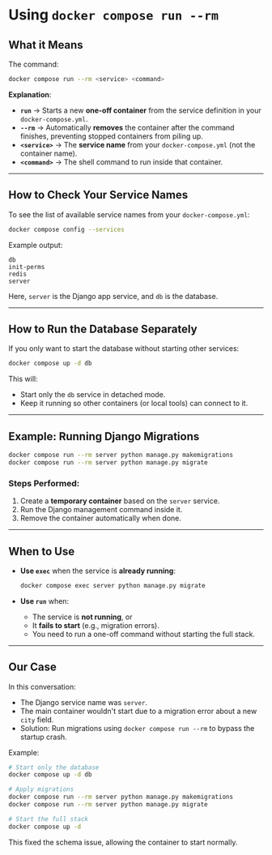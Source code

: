 # Using `docker compose run --rm`

## What it Means

The command:

```bash
docker compose run --rm <service> <command>
```

**Explanation**:
- **`run`** → Starts a new **one-off container** from the service definition in your `docker-compose.yml`.
- **`--rm`** → Automatically **removes** the container after the command finishes, preventing stopped containers from piling up.
- **`<service>`** → The **service name** from your `docker-compose.yml` (not the container name).
- **`<command>`** → The shell command to run inside that container.

---

## How to Check Your Service Names

To see the list of available service names from your `docker-compose.yml`:
```bash
docker compose config --services
```
Example output:
```
db
init-perms
redis
server
```
Here, `server` is the Django app service, and `db` is the database.

---

## How to Run the Database Separately

If you only want to start the database without starting other services:
```bash
docker compose up -d db
```
This will:
- Start only the `db` service in detached mode.
- Keep it running so other containers (or local tools) can connect to it.

---

## Example: Running Django Migrations

```bash
docker compose run --rm server python manage.py makemigrations
docker compose run --rm server python manage.py migrate
```

### Steps Performed:
1. Create a **temporary container** based on the `server` service.
2. Run the Django management command inside it.
3. Remove the container automatically when done.

---

## When to Use

- **Use `exec`** when the service is **already running**:
  ```bash
  docker compose exec server python manage.py migrate
  ```

- **Use `run`** when:
  - The service is **not running**, or
  - It **fails to start** (e.g., migration errors).
  - You need to run a one-off command without starting the full stack.

---

## Our Case

In this conversation:
- The Django service name was `server`.
- The main container wouldn't start due to a migration error about a new `city` field.
- Solution: Run migrations using `docker compose run --rm` to bypass the startup crash.

Example:

```bash
# Start only the database
docker compose up -d db

# Apply migrations
docker compose run --rm server python manage.py makemigrations
docker compose run --rm server python manage.py migrate

# Start the full stack
docker compose up -d
```

This fixed the schema issue, allowing the container to start normally.
